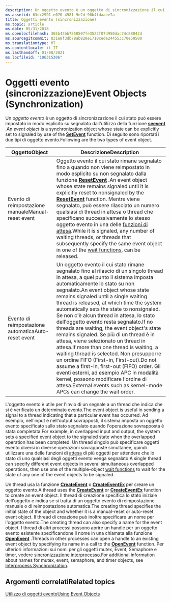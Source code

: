 ```yaml
---
description: Un oggetto evento è un oggetto di sincronizzazione il cui stato può essere impostato in modo esplicito su segnalato dall'utilizzo della funzione seevent. Di seguito sono riportati i due tipi di oggetto evento.
ms.assetid: 63dc2991-e070-4981-9e2d-90b4fdaaee7a
title: Oggetti evento (sincronizzazione)
ms.topic: article
ms.date: 05/31/2018
ms.openlocfilehash: 365b42bb7550507fe3522f07d950dac74c88843d
ms.sourcegitcommit: 831e8f3db78ab820e1710cede244553c70e50500
ms.translationtype: MT
ms.contentlocale: it-IT
ms.lasthandoff: 01/08/2021
ms.locfileid: "106315306"
---
```

# <a name="event-objects-synchronization"></a><span data-ttu-id="c030a-104">Oggetti evento (sincronizzazione)</span><span class="sxs-lookup"><span data-stu-id="c030a-104">Event Objects (Synchronization)</span></span>

<span data-ttu-id="c030a-105">Un *oggetto evento* è un oggetto di sincronizzazione il cui stato può essere impostato in modo esplicito su segnalato dall'utilizzo della funzione [**seevent**](/windows/win32/api/synchapi/nf-synchapi-resetevent) .</span><span class="sxs-lookup"><span data-stu-id="c030a-105">An *event object* is a synchronization object whose state can be explicitly set to signaled by use of the [**SetEvent**](/windows/win32/api/synchapi/nf-synchapi-resetevent) function.</span></span> <span data-ttu-id="c030a-106">Di seguito sono riportati i due tipi di oggetto evento.</span><span class="sxs-lookup"><span data-stu-id="c030a-106">Following are the two types of event object.</span></span>



| <span data-ttu-id="c030a-107">Oggetto</span><span class="sxs-lookup"><span data-stu-id="c030a-107">Object</span></span>             | <span data-ttu-id="c030a-108">Descrizione</span><span class="sxs-lookup"><span data-stu-id="c030a-108">Description</span></span>                                                                                                                                                                                                                                                                                                                                                                                                                            |
|--------------------|----------------------------------------------------------------------------------------------------------------------------------------------------------------------------------------------------------------------------------------------------------------------------------------------------------------------------------------------------------------------------------------------------------------------------------------|
| <span data-ttu-id="c030a-109">Evento di reimpostazione manuale</span><span class="sxs-lookup"><span data-stu-id="c030a-109">Manual-reset event</span></span> | <span data-ttu-id="c030a-110">Oggetto evento il cui stato rimane segnalato fino a quando non viene reimpostato in modo esplicito su non segnalato dalla funzione [**ResetEvent**](/windows/win32/api/synchapi/nf-synchapi-resetevent) .</span><span class="sxs-lookup"><span data-stu-id="c030a-110">An event object whose state remains signaled until it is explicitly reset to nonsignaled by the [**ResetEvent**](/windows/win32/api/synchapi/nf-synchapi-resetevent) function.</span></span> <span data-ttu-id="c030a-111">Mentre viene segnalato, può essere rilasciato un numero qualsiasi di thread in attesa o thread che specificano successivamente lo stesso oggetto evento in una delle [funzioni di attesa](wait-functions.md).</span><span class="sxs-lookup"><span data-stu-id="c030a-111">While it is signaled, any number of waiting threads, or threads that subsequently specify the same event object in one of the [wait functions](wait-functions.md), can be released.</span></span>                                                                                                        |
| <span data-ttu-id="c030a-112">Evento di reimpostazione automatica</span><span class="sxs-lookup"><span data-stu-id="c030a-112">Auto-reset event</span></span>   | <span data-ttu-id="c030a-113">Un oggetto evento il cui stato rimane segnalato fino al rilascio di un singolo thread in attesa, a quel punto il sistema imposta automaticamente lo stato su non segnalato.</span><span class="sxs-lookup"><span data-stu-id="c030a-113">An event object whose state remains signaled until a single waiting thread is released, at which time the system automatically sets the state to nonsignaled.</span></span> <span data-ttu-id="c030a-114">Se non c'è alcun thread in attesa, lo stato dell'oggetto evento resta segnalato.</span><span class="sxs-lookup"><span data-stu-id="c030a-114">If no threads are waiting, the event object's state remains signaled.</span></span> <span data-ttu-id="c030a-115">Se più di un thread è in attesa, viene selezionato un thread in attesa.</span><span class="sxs-lookup"><span data-stu-id="c030a-115">If more than one thread is waiting, a waiting thread is selected.</span></span> <span data-ttu-id="c030a-116">Non presupporre un ordine FIFO (First-in, First-out).</span><span class="sxs-lookup"><span data-stu-id="c030a-116">Do not assume a first-in, first-out (FIFO) order.</span></span> <span data-ttu-id="c030a-117">Gli eventi esterni, ad esempio APC in modalità kernel, possono modificare l'ordine di attesa.</span><span class="sxs-lookup"><span data-stu-id="c030a-117">External events such as kernel-mode APCs can change the wait order.</span></span><br/> |



 

<span data-ttu-id="c030a-118">L'oggetto evento è utile per l'invio di un segnale a un thread che indica che si è verificato un determinato evento.</span><span class="sxs-lookup"><span data-stu-id="c030a-118">The event object is useful in sending a signal to a thread indicating that a particular event has occurred.</span></span> <span data-ttu-id="c030a-119">Ad esempio, nell'input e nell'output sovrapposti, il sistema imposta un oggetto evento specificato sullo stato segnalato quando l'operazione sovrapposta è stata completata.</span><span class="sxs-lookup"><span data-stu-id="c030a-119">For example, in overlapped input and output, the system sets a specified event object to the signaled state when the overlapped operation has been completed.</span></span> <span data-ttu-id="c030a-120">Un thread singolo può specificare oggetti evento diversi in diverse operazioni sovrapposte simultanee, quindi utilizzare una delle funzioni di [attesa](wait-functions.md) di più oggetti per attendere che lo stato di uno qualsiasi degli oggetti evento venga segnalato.</span><span class="sxs-lookup"><span data-stu-id="c030a-120">A single thread can specify different event objects in several simultaneous overlapped operations, then use one of the multiple-object [wait functions](wait-functions.md) to wait for the state of any one of the event objects to be signaled.</span></span>

<span data-ttu-id="c030a-121">Un thread usa la funzione [**CreateEvent**](/windows/win32/api/synchapi/nf-synchapi-createeventa) o [**CreateEventEx**](/windows/win32/api/synchapi/nf-synchapi-createeventexa) per creare un oggetto evento.</span><span class="sxs-lookup"><span data-stu-id="c030a-121">A thread uses the [**CreateEvent**](/windows/win32/api/synchapi/nf-synchapi-createeventa) or [**CreateEventEx**](/windows/win32/api/synchapi/nf-synchapi-createeventexa) function to create an event object.</span></span> <span data-ttu-id="c030a-122">Il thread di creazione specifica lo stato iniziale dell'oggetto e indica se si tratta di un oggetto evento di reimpostazione manuale o di reimpostazione automatica.</span><span class="sxs-lookup"><span data-stu-id="c030a-122">The creating thread specifies the initial state of the object and whether it is a manual-reset or auto-reset event object.</span></span> <span data-ttu-id="c030a-123">Il thread di creazione può inoltre specificare un nome per l'oggetto evento.</span><span class="sxs-lookup"><span data-stu-id="c030a-123">The creating thread can also specify a name for the event object.</span></span> <span data-ttu-id="c030a-124">I thread di altri processi possono aprire un handle per un oggetto evento esistente specificandone il nome in una chiamata alla funzione [**OpenEvent**](/windows/win32/api/synchapi/nf-synchapi-openeventa) .</span><span class="sxs-lookup"><span data-stu-id="c030a-124">Threads in other processes can open a handle to an existing event object by specifying its name in a call to the [**OpenEvent**](/windows/win32/api/synchapi/nf-synchapi-openeventa) function.</span></span> <span data-ttu-id="c030a-125">Per ulteriori informazioni sui nomi per gli oggetti mutex, Event, Semaphore e timer, vedere [sincronizzazione interprocesso](interprocess-synchronization.md).</span><span class="sxs-lookup"><span data-stu-id="c030a-125">For additional information about names for mutex, event, semaphore, and timer objects, see [Interprocess Synchronization](interprocess-synchronization.md).</span></span>

## <a name="related-topics"></a><span data-ttu-id="c030a-126">Argomenti correlati</span><span class="sxs-lookup"><span data-stu-id="c030a-126">Related topics</span></span>

<dl> <dt>

[<span data-ttu-id="c030a-127">Utilizzo di oggetti evento</span><span class="sxs-lookup"><span data-stu-id="c030a-127">Using Event Objects</span></span>](using-event-objects.md)
</dt> </dl>

 

 
